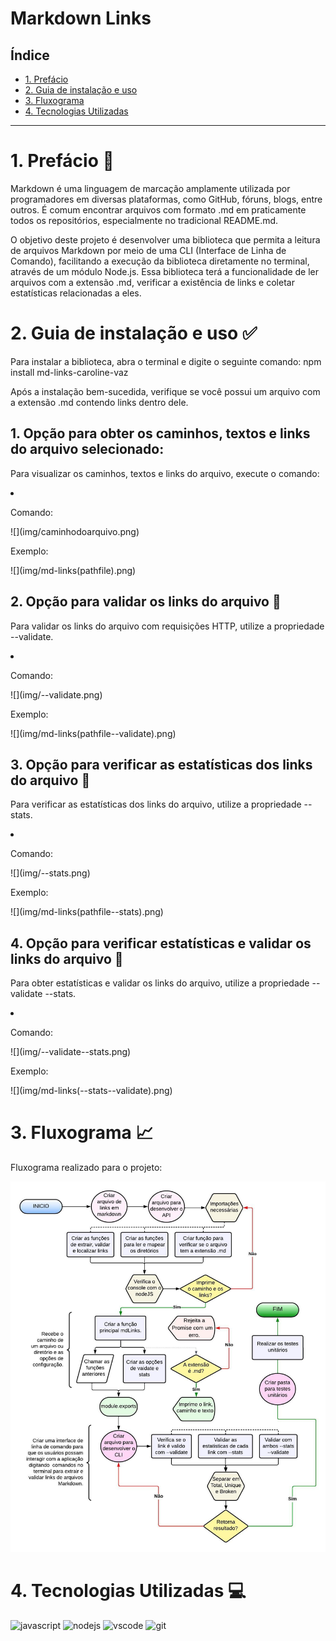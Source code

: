 # Markdown Links

## Índice

* [1. Prefácio](#1-prefácio)
* [2. Guia de instalação e uso](#2-Guia-de-instalação-e-uso)
* [3. Fluxograma](#3-Fluxograma)
* [4. Tecnologias Utilizadas](#4-Tecnologias-Utilizadas)

***

# 1. Prefácio 👾
Markdown é uma linguagem de marcação amplamente utilizada por programadores em diversas plataformas, como GitHub, fóruns, blogs, entre outros. É comum encontrar arquivos com formato .md em praticamente todos os repositórios, especialmente no tradicional README.md.

O objetivo deste projeto é desenvolver uma biblioteca que permita a leitura de arquivos Markdown por meio de uma CLI (Interface de Linha de Comando), facilitando a execução da biblioteca diretamente no terminal, através de um módulo Node.js. Essa biblioteca terá a funcionalidade de ler arquivos com a extensão .md, verificar a existência de links e coletar estatísticas relacionadas a eles.

# 2. Guia de instalação e uso ✅

Para instalar a biblioteca, abra o terminal e digite o seguinte comando: npm install md-links-caroline-vaz

Após a instalação bem-sucedida, verifique se você possui um arquivo com a extensão .md contendo links dentro dele.

## 1. Opção para obter os caminhos, textos e links do arquivo selecionado:

Para visualizar os caminhos, textos e links do arquivo, execute o comando:
<li>
<p><strok>Comando:<strok></p>
![](img/caminhodoarquivo.png)

<p><strok>Exemplo:<strok></p>
![](img/md-links(pathfile).png)

</li>

## 2. Opção para validar os links do arquivo 📂

Para validar os links do arquivo com requisições HTTP, utilize a propriedade --validate.

<li>
<p><strok>Comando:<strok></p>
![](img/--validate.png)

<p><strok>Exemplo:<strok></p>
![](img/md-links(pathfile--validate).png)
</li>

## 3. Opção para verificar as estatísticas dos links do arquivo 📂

Para verificar as estatísticas dos links do arquivo, utilize a propriedade --stats.

<li>
<p><strok>Comando:<strok></p>
![](img/--stats.png)

<p><strok>Exemplo:<strok></p>
![](img/md-links(pathfile--stats).png)
</li>

## 4. Opção para verificar estatísticas e validar os links do arquivo 📂

Para obter estatísticas e validar os links do arquivo, utilize a propriedade --validate --stats.

<li>
<p><strok>Comando:<strok></p>
![](img/--validate--stats.png)

<p><strok>Exemplo:<strok></p>
![](img/md-links(--stats--validate).png)
</li>

# 3. Fluxograma 📈

<p><strok>Fluxograma realizado para o projeto:<strok></p>

![](img/fluxograma.jpeg)

# 4. Tecnologias Utilizadas 💻

<div style="display: inline-block;">
<img src="https://cdn.jsdelivr.net/gh/devicons/devicon/icons/javascript/javascript-original.svg" alt="javascript" width="55"/>
<img src="https://cdn.jsdelivr.net/gh/devicons/devicon/icons/nodejs/nodejs-original.svg" alt="nodejs" width="55"/>
<img src="https://cdn.jsdelivr.net/gh/devicons/devicon/icons/vscode/vscode-original.svg" alt="vscode" width="55"/>
<img src="https://cdn.jsdelivr.net/gh/devicons/devicon/icons/git/git-original.svg" alt="git" width="55"/>
</div>